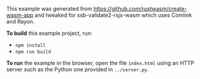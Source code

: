 This example was generated from https://github.com/rustwasm/create-wasm-app and tweaked for ssb-validate2-rsjs-wasm which uses Comlink and Rayon.

**To build** this example project, run:

- `npm install`
- `npm run build`

**To run** the example in the browser, open the file `index.html` using an HTTP server such as the Python one provided in `../server.py`.
